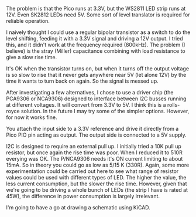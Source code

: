 The problem is that the Pico runs at 3.3V, but the WS2811 LED strip runs at 12V. Even SK2812 LEDs need 5V. Some sort of level translator is required for reliable operation.

I naively thought I could use a regular bipolar transistor as a switch to do the level shifting, feeding it with a 3.3V signal and driving a 12V output. I tried this, and it didn't work at the frequency required (800kHz). The problem (I believe) is the stray (Miller) capacitance combining with load resistance to give a slow rise time.

It's OK when the transistor turns on, but when it turns off the output voltage is so slow to rise that it never gets anywhere near 5V (let alone 12V) by the time it wants to turn back on again. So the signal is messed up.

After investigating a few alternatives, I chose to use a driver chip (the PCA9306 or NCA9306) designed to interface between I2C busses running at different voltages. It will convert from 3.3V to 5V. I think this is a rolls-royce solution. In the future I may try some of the simpler options. However, for now it works fine.

You attach the input side to a 3.3V reference and drive it directly from a Pico PIO pin acting as output. The output side is connected to a 5V supply.

I2C is designed to require an external pull up. I initially tried a 10K pull up resistor, but once again the rise time was poor. When I reduced it to 510R everying was OK. The P/NCA9306 needs it's ON current limiting to about 15mA. So in theory you could go as low as 5/15 K (330R). Again, some more experimentation could be carried out here to see what range of resistor values could be used with different types of LED. The higher the value, the less current consumption, but the slower the rise time. However, given that we're going to be driving a whole bunch of LEDs (the strip I have is rated at 45W), the difference in power consumption is largely irrelevant.

I'm going to have a go at drawing a schematic using KiCAD.

